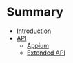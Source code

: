 # Summary

* [Introduction](README.md)
* [API](chapter1.md)
  * [Appium](chapter1/nodejs.md)
  * [Extended API](chapter1/extended-api.md)

